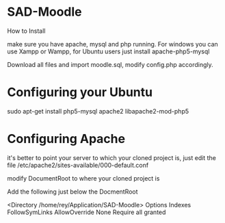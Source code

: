 SAD-Moodle
==========


How to Install

make sure you have apache, mysql and php running. For windows you can use Xampp or Wampp, for Ubuntu users just install apache-php5-mysql 

Download all files and import moodle.sql, modify config.php accordingly.



Configuring your Ubuntu
=========================

sudo apt-get install php5-mysql apache2 libapache2-mod-php5 






Configuring Apache
====================

it's better to point your server to which your cloned project is, just edit the file /etc/apache2/sites-available/000-default.conf

modify DocumentRoot  to where your cloned project is

Add the following just below the DocmentRoot

  <Directory /home/rey/Application/SAD-Moodle>
        Options Indexes FollowSymLinks
        AllowOverride None
        Require all granted
  </Directory>
  
  
  
